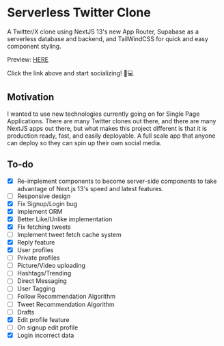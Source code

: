 # Serverless Twitter Clone
A Twitter/X clone using NextJS 13's new App Router, Supabase as a serverless database and backend,
and TailWindCSS for quick and easy component styling.

Preview: [HERE](http://twitter-clone-murex-eight.vercel.app)

Click the link above and start socializing! 🥳💻

## Motivation
I wanted to use new technologies currently going on for Single Page Applications. There are many
Twitter clones out there, and there are many NextJS apps out there, but what makes this project
different is that it is production ready, fast, and easily deployable. A full scale app that anyone can deploy so they can spin up their own social media.

## To-do
- [x] Re-implement components to become server-side components to take advantage of Next.js 13's speed and latest features.
- [ ] Responsive design
- [x] Fix Signup/Login bug
- [x] Implement ORM
- [x] Better Like/Unlike implementation 
- [x] Fix fetching tweets
- [ ] Implement tweet fetch cache system
- [x] Reply feature
- [x] User profiles
- [ ] Private profiles
- [ ] Picture/Video uploading
- [ ] Hashtags/Trending
- [ ] Direct Messaging
- [ ] User Tagging
- [ ] Follow Recommendation Algorithm
- [ ] Tweet Recommendation Algorithm
- [ ] Drafts
- [x] Edit profile feature
- [ ] On signup edit profile
- [x] Login incorrect data